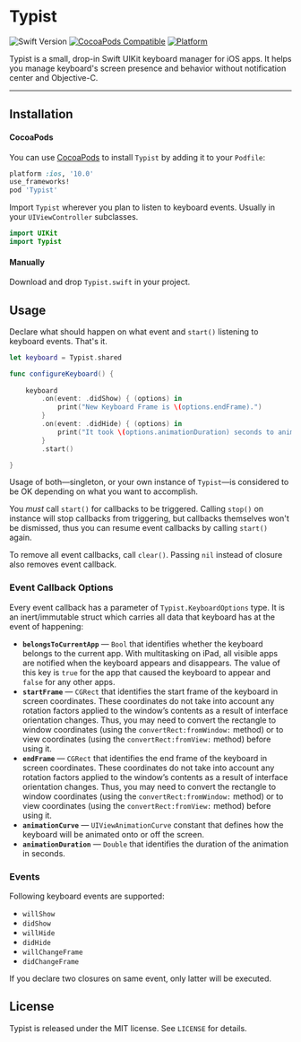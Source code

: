 # Typist

![Swift Version](https://img.shields.io/badge/swift-3.0-orange.svg?style=flat)
[![CocoaPods Compatible](https://img.shields.io/cocoapods/v/Typist.svg)](https://img.shields.io/cocoapods/v/Typist.svg)
[![Platform](https://img.shields.io/cocoapods/p/Typist.svg?style=flat)](http://cocoapods.org/pods/Typist)


Typist is a small, drop-in Swift UIKit keyboard manager for iOS apps. It helps you manage keyboard's screen presence and behavior without notification center and Objective-C.

---

## Installation

#### CocoaPods
You can use [CocoaPods](http://cocoapods.org/) to install `Typist` by adding it to your `Podfile`:

```ruby
platform :ios, '10.0'
use_frameworks!
pod 'Typist'
```

Import `Typist` wherever you plan to listen to keyboard events. Usually in your `UIViewController` subclasses.

``` swift
import UIKit
import Typist
```

#### Manually
Download and drop ```Typist.swift``` in your project. 

## Usage

Declare what should happen on what event and `start()` listening to keyboard events. That's it.

```swift
let keyboard = Typist.shared

func configureKeyboard() {
	
    keyboard
        .on(event: .didShow) { (options) in
            print("New Keyboard Frame is \(options.endFrame).")
        }
        .on(event: .didHide) { (options) in
            print("It took \(options.animationDuration) seconds to animate keyboard out.")
        }
        .start()

}
```

Usage of both—singleton, or your own instance of `Typist`—is considered to be OK depending on what you want to accomplish.

You _must_ call `start()` for callbacks to be triggered. Calling `stop()` on instance will stop callbacks from triggering, but callbacks themselves won't be dismissed, thus you can resume event callbacks by calling `start()` again.

To remove all event callbacks, call `clear()`. Passing `nil` instead of closure also removes event callback.

### Event Callback Options

Every event callback has a parameter of `Typist.KeyboardOptions` type. It is an inert/immutable struct which carries all data that keyboard has at the event of happening:

* **`belongsToCurrentApp`** — `Bool` that identifies whether the keyboard belongs to the current app. With multitasking on iPad, all visible apps are notified when the keyboard appears and disappears. The value of this key is `true` for the app that caused the keyboard to appear and `false` for any other apps.
* **`startFrame`** — `CGRect` that identifies the start frame of the keyboard in screen coordinates. These coordinates do not take into account any rotation factors applied to the window’s contents as a result of interface orientation changes. Thus, you may need to convert the rectangle to window coordinates (using the `convertRect:fromWindow:` method) or to view coordinates (using the `convertRect:fromView:` method) before using it.
* **`endFrame`** — `CGRect` that identifies the end frame of the keyboard in screen coordinates. These coordinates do not take into account any rotation factors applied to the window’s contents as a result of interface orientation changes. Thus, you may need to convert the rectangle to window coordinates (using the `convertRect:fromWindow:` method) or to view coordinates (using the `convertRect:fromView:` method) before using it.
* **`animationCurve`** — `UIViewAnimationCurve` constant that defines how the keyboard will be animated onto or off the screen.
* **`animationDuration`** — `Double` that identifies the duration of the animation in seconds.


### Events

Following keyboard events are supported:

* `willShow`
* `didShow`
* `willHide`
* `didHide`
* `willChangeFrame`
* `didChangeFrame`

If you declare two closures on same event, only latter will be executed. 

## License

Typist is released under the MIT license. See ``LICENSE`` for details.
